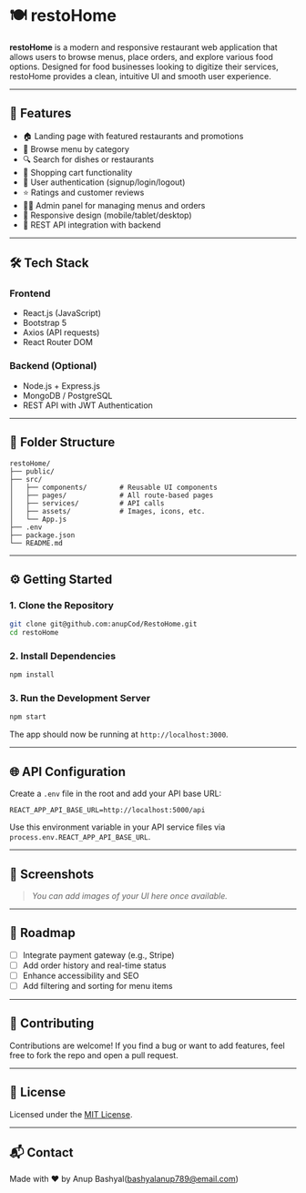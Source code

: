 # 🍽️ restoHome

**restoHome** is a modern and responsive restaurant web application that allows users to browse menus, place orders, and explore various food options. Designed for food businesses looking to digitize their services, restoHome provides a clean, intuitive UI and smooth user experience.

---

## 🚀 Features

- 🏠 Landing page with featured restaurants and promotions
- 📂 Browse menu by category
- 🔍 Search for dishes or restaurants
- 🛒 Shopping cart functionality
- 🔐 User authentication (signup/login/logout)
- ⭐ Ratings and customer reviews
- 🧑‍🍳 Admin panel for managing menus and orders
- 📱 Responsive design (mobile/tablet/desktop)
- 📡 REST API integration with backend

---

## 🛠️ Tech Stack

### Frontend
- React.js (JavaScript)
- Bootstrap 5
- Axios (API requests)
- React Router DOM

### Backend (Optional)
- Node.js + Express.js
- MongoDB / PostgreSQL
- REST API with JWT Authentication

---

## 📂 Folder Structure

```
restoHome/
├── public/
├── src/
│   ├── components/        # Reusable UI components
│   ├── pages/             # All route-based pages
│   ├── services/          # API calls
│   ├── assets/            # Images, icons, etc.
│   └── App.js
├── .env
├── package.json
└── README.md
```

---

## ⚙️ Getting Started

### 1. Clone the Repository

```bash
git clone git@github.com:anupCod/RestoHome.git
cd restoHome
```

### 2. Install Dependencies

```bash
npm install
```

### 3. Run the Development Server

```bash
npm start
```

The app should now be running at `http://localhost:3000`.

---

## 🌐 API Configuration

Create a `.env` file in the root and add your API base URL:

```
REACT_APP_API_BASE_URL=http://localhost:5000/api
```

Use this environment variable in your API service files via `process.env.REACT_APP_API_BASE_URL`.

---

## 📸 Screenshots

> _You can add images of your UI here once available._

---

## 📌 Roadmap

- [ ] Integrate payment gateway (e.g., Stripe)
- [ ] Add order history and real-time status
- [ ] Enhance accessibility and SEO
- [ ] Add filtering and sorting for menu items

---

## 🤝 Contributing

Contributions are welcome! If you find a bug or want to add features, feel free to fork the repo and open a pull request.

---

## 📄 License

Licensed under the [MIT License](LICENSE).

---

## 📬 Contact

Made with ❤️ by Anup Bashyal(bashyalanup789@email.com) 